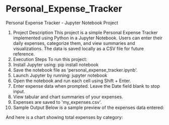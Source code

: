 # Personal_Expense_Tracker
Personal Expense Tracker - Jupyter Notebook Project
1. Project Description
This project is a simple Personal Expense Tracker implemented using Python in a Jupyter Notebook. Users can enter their daily expenses, categorize them, and view summaries and visualizations. The data is saved locally as a CSV file for future reference.
2. Execution Steps
To run this project:
1. Install Jupyter using: pip install notebook
2. Save the notebook file as 'personal_expense_tracker.ipynb'.
3. Launch Jupyter by running: jupyter notebook
4. Open the notebook and run each cell using Shift + Enter.
5. Enter expense data when prompted. Leave the Date field blank to stop input.
6. View tabular and chart summaries of your expenses.
7. Expenses are saved to 'my_expenses.csv'.
3. Sample Output
Below is a sample preview of the expenses data entered:
 
And here is a chart showing total expenses by category:
 
